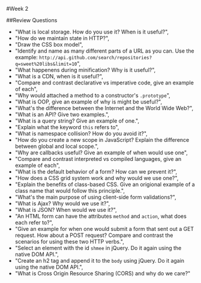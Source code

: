 #Week 2

##Review Questions
 
 * "What is local storage. How do you use it? When is it useful?",
 * "How do we maintain state in HTTP?",
 * "Draw the CSS box model",
 * "Identify and name as many different parts of a URL as you can. Use the example: `http://api.github.com/search/repositories?q=sweet%20libs&limit=10`",
 * "What happenens during minification? Why is it useful?",
 * "What is a CDN, when is it useful?",
 * "Compare and contrast declarative vs imperative code, give an example of each",
 * "Why would attached a method to a constructor's `.prototype`",
 * "What is OOP, give an example of why is might be useful?",
 * "What's the difference between the Internet and the World Wide Web?",
 * "What is an API? Give two examples.",
 * "What is a query string? Give an example of one.",
 * "Explain what the keyword `this` refers to",
 * "What is namespace collision? How do you avoid it?",
 * "How do you create a new scope in JavaScript? Explain the difference between global and local scope.",
 * "Why are callbacks useful? Give an example of when would use one",
 * "Compare and contrast interpreted vs compiled languages, give an example of each",
 * "What is the default behavior of a form? How can we prevent it?",
 * "How does a CSS grid system work and why would we use one?",
 * "Explain the benefits of class-based CSS. Give an origional example of a class name that would follow this principle.",
 * "What's the main purpose of using client-side form validations?",
 * "What is Ajax? Why would we use it?",
 * "What is JSON? When would we use it?",
 * "An HTML form can have the attributes `method` and `action`, what does each refer to?",
 * "Give an example for when one would submit a form that sent out a GET request. How about a POST request? Compare and contrast the scenarios for using these two HTTP verbs.",
 * "Select an element with the id `shmee` in jQuery. Do it again using the native DOM API.",
 * "Create an h2 tag and append it to the `body` using jQuery. Do it again using the native DOM API.",
 * "What is Cross Origin Resource Sharing (CORS) and why do we care?"
